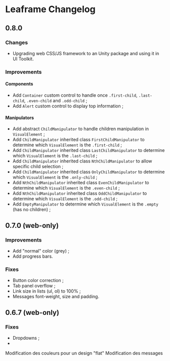 # Leaframe Changelog

## 0.8.0

### Changes

- Upgrading web CSS/JS framework to an Unity package and using it in UI Toolkit.

### Improvements

#### Components

- Add `Container` custom control to handle once `.first-child`, `.last-child`, `.even-child` and `.odd-child` ;
- Add `Alert` custom control to display top information ;

#### Manipulators

- Add abstract `ChildManipulator` to handle children manipulation in `VisualElement` ;
- Add `ChildManipulator` inherited class `FirstChildManipulator` to determine which `VisualElement` is the `.first-child` ;
- Add `ChildManipulator` inherited class `LastChildManipulator` to determine which `VisualElement` is the `.last-child` ;
- Add `ChildManipulator` inherited class `NthChildManipulator` to allow specific child selection ;
- Add `ChildManipulator` inherited class `OnlyChildManipulator` to determine which `VisualElement` is the `.only-child` ;
- Add `NthChildManipulator` inherited class `EvenChildManipulator` to determine which `VisualElement` is the `.even-child` ;
- Add `NthChildManipulator` inherited class `OddChildManipulator` to determine which `VisualElement` is the `.odd-child` ;
- Add `EmptyManipulator` to determine which `VisualElement` is the `.empty` (has no children) ;

## 0.7.0 (web-only)

### Improvements

- Add "normal" color (grey) ;
- Add progress bars.

### Fixes

- Button color correction ;
- Tab panel overflow ;
- Link size in lists (ul, ol) to 100% ;
- Messages font-weight, size and padding.

## 0.6.7 (web-only)

### Fixes

- Dropdowns ;
- 
Modification des couleurs pour un design "flat"
Modification des messages